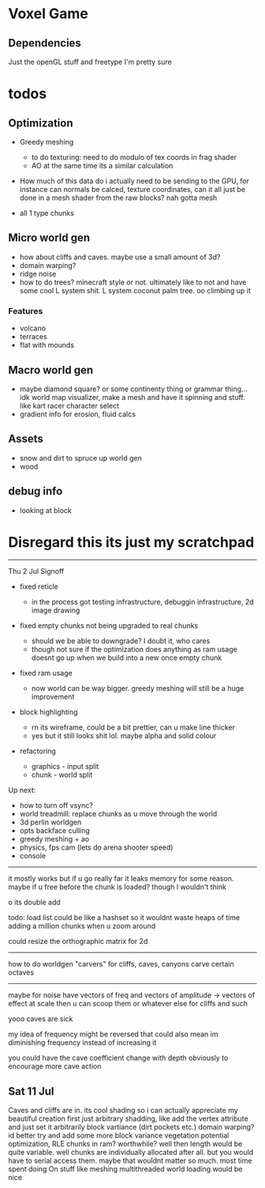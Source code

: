 # Voxel Game
## Dependencies
Just the openGL stuff and freetype I'm pretty sure

# todos
## Optimization
- Greedy meshing
   - to do texturing: need to do modulo of tex coords in frag shader
   - AO at the same time its a similar calculation

- How much of this data do i actually need to be sending to the GPU, for instance can normals be calced, texture coordinates, can it all just be done in a mesh shader from the raw blocks? nah gotta mesh
- all 1 type chunks

## Micro world gen
- how about cliffs and caves. maybe use a small amount of 3d?
- domain warping?
- ridge noise
- how to do trees? minecraft style or not. ultimately like to not and have some cool L system shit. L system coconut palm tree. oo climbing up it

### Features
- volcano
- terraces
- flat with mounds

## Macro world gen
- maybe diamond square? or some continenty thing or grammar thing... idk
   world map visualizer, make a mesh and have it spinning and stuff. like kart racer character select
- gradient info for erosion, fluid calcs

## Assets
- snow and dirt to spruce up world gen
- wood

## debug info
- looking at block



# Disregard this its just my scratchpad

-----------------
Thu 2 Jul Signoff

 - fixed reticle
   - in the process got testing infrastructure, debuggin infrastructure, 2d image drawing

 - fixed empty chunks not being upgraded to real chunks
   - should we be able to downgrade? I doubt it, who cares
   - though not sure if the optimization does anything as ram usage doesnt go up when we build into a new once empty chunk

 - fixed ram usage
   - now world can be way bigger. greedy meshing will still be a huge improvement

 - block highlighting
   - rn its wireframe, could be a bit prettier, can u make line thicker
   - yes but it still looks shit lol. maybe alpha and solid colour

 - refactoring
   - graphics - input split
   - chunk - world split

Up next:
 * how to turn off vsync?
 * world treadmill: replace chunks as u move through the world
 * 3d perlin worldgen
 * opts backface culling
 * greedy meshing + ao
 * physics, fps cam (lets do arena shooter speed)
 * console





 -----
 it mostly works but if u go really far it leaks memory for some reason. maybe if u free before the chunk is loaded? though I wouldn't think 

 o its double add

 todo: load list could be like a hashset so it wouldnt waste heaps of time adding a million chunks when u zoom around

 could resize the orthographic matrix for 2d



 ---

 how to do worldgen
 "carvers" for cliffs, caves, canyons
 carve certain octaves

 -------
 maybe for noise have vectors of freq and vectors of amplitude -> vectors of effect at scale
 then u can scoop them or whatever else for cliffs and such

 yooo caves are sick

 my idea of frequency might be reversed
 that could also mean im diminishing frequency instead of increasing it

 you could have the cave coefficient change with depth obviously to encourage more cave action

 Sat 11 Jul
 ----------
 Caves and cliffs are in. its cool
 shading so i can actually appreciate my beautiful creation
  first just arbitrary shadding, like add the vertex attribute and just set it arbitrarily
 block vartiance (dirt pockets etc.)
 domain warping?
 id better try and add some more block variance
 vegetation
 potential optimization, RLE chunks in ram? worthwhile? well then length would be quite variable. well chunks are individually allocated after all. but you would have to serial access them. maybe that wouldnt matter so much. most time spent doing On stuff like meshing
 multithreaded world loading would be nice